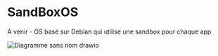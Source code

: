 # SandBoxOS
A venir - OS basé sur Debian qui utilise une sandbox pour chaque app

![Diagramme sans nom drawio](https://github.com/user-attachments/assets/70c35203-c2f6-440f-bfb9-fb184c763ba1)
